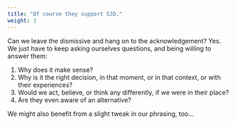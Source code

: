 ```yaml
---
title: "Of course they support SJD."
weight: 3
---
```


Can we leave the dismissive and hang on to the acknowledgement? Yes. We just have to keep asking ourselves questions, and being willing to answer them:

1. Why does it make sense?
2. Why is it the right decision, in that moment, or in that context, or with their experiences?
3. Would we act, believe, or think any differently, if we were in their place?
4. Are they even aware of an alternative?

We might also benefit from a slight tweak in our phrasing, too...
